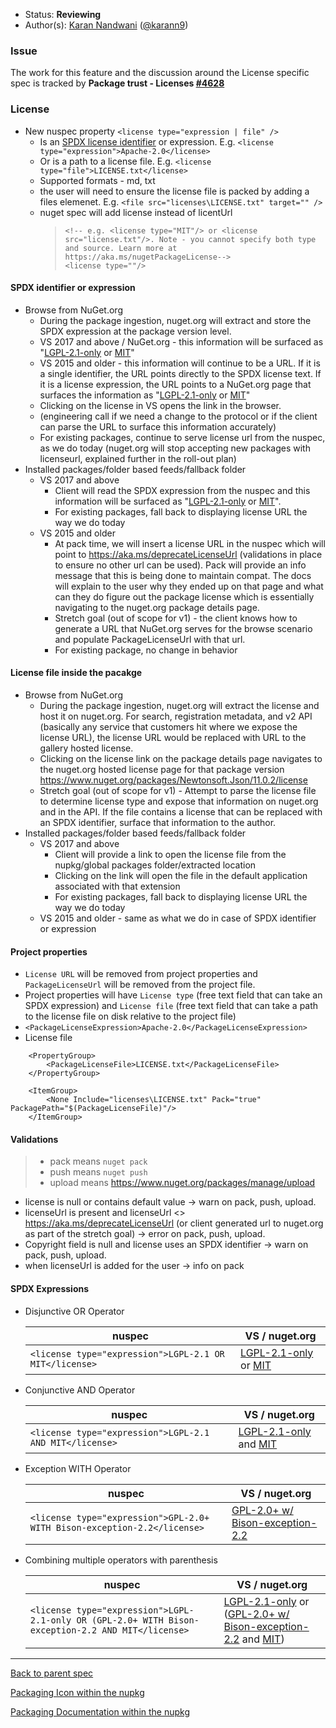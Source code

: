 * Status: **Reviewing**
* Author(s): [Karan Nandwani](https://github.com/karann-msft) ([@karann9](https://twitter.com/karann9))

### Issue
The work for this feature and the discussion around the License specific spec is tracked by **Package trust - Licenses [#4628](https://github.com/NuGet/Home/issues/4628)**

### License

* New nuspec property `<license type="expression | file" />`
  * Is an [SPDX license identifier](https://spdx.org/licenses/) or expression. E.g. `<license type="expression">Apache-2.0</license>`
  * Or is a path to a license file. E.g. `<license type="file">LICENSE.txt</license>`
  * Supported formats - md, txt
  * the user will need to ensure the license file is packed by adding a files elemenet. E.g. `<file src="licenses\LICENSE.txt" target="" />`
  * nuget spec will add license instead of licentUrl 
    > `<!-- e.g. <license type="MIT"/> or <license src="license.txt"/>. Note - you cannot specify both type and source. Learn more at https://aka.ms/nugetPackageLicense-->` <br>
    > `<license type=""/>`

#### SPDX identifier or expression
* Browse from NuGet.org
  * During the package ingestion, nuget.org will extract and store the SPDX expression at the package version level.
  * VS 2017 and above / NuGet.org - this information will be surfaced as "[LGPL-2.1-only](https://spdx.org/licenses/LGPL-2.1-only.htm) or [MIT](https://spdx.org/licenses/MIT.html)"
  * VS 2015 and older - this information will continue to be a URL. If it is a single identifier, the URL points directly to the SPDX license text. If it is a license expression, the URL points to a NuGet.org page that surfaces the information as "[LGPL-2.1-only](https://spdx.org/licenses/LGPL-2.1-only.htm) or [MIT](https://spdx.org/licenses/MIT.html)"
  * Clicking on the license in VS opens the link in the browser.
  * (engineering call if we need a change to the protocol or if the client can parse the URL to surface this information accurately)
  * For existing packages, continue to serve license url from the nuspec, as we do today (nuget.org will stop accepting new packages with licenseurl, explained further in the roll-out plan)
* Installed packages/folder based feeds/fallback folder
  * VS 2017 and above
    * Client will read the SPDX expression from the nuspec and this information will be surfaced as "[LGPL-2.1-only](https://spdx.org/licenses/LGPL-2.1-only.htm) or [MIT](https://spdx.org/licenses/MIT.html)".
    * For existing packages, fall back to displaying license URL the way we do today
  * VS 2015 and older
    * At pack time, we will insert a license URL in the nuspec which will point to https://aka.ms/deprecateLicenseUrl (validations in place to ensure no other url can be used). Pack will provide an info message that this is being done to maintain compat. The docs will explain to the user why they ended up on that page and what can they do figure out the package license which is essentially navigating to the nuget.org package details page.
    * Stretch goal (out of scope for v1) - the client knows how to generate a URL that NuGet.org serves for the browse scenario and populate PackageLicenseUrl with that url. 
    * For existing package, no change in behavior

#### License file inside the pacakge

* Browse from NuGet.org
  * During the package ingestion, nuget.org will extract the license and host it on nuget.org. For search, registration metadata, and v2 API (basically any service that customers hit where we expose the license URL), the license URL would be replaced with URL to the gallery hosted license.
  * Clicking on the license link on the package details page navigates to the nuget.org hosted license page for that package version https://www.nuget.org/packages/Newtonsoft.Json/11.0.2/license
  * Stretch goal (out of scope for v1) - Attempt to parse the license file to determine license type and expose that information on nuget.org and in the API. If the file contains a license that can be replaced with an SPDX identifier, surface that information to the author.
* Installed packages/folder based feeds/fallback folder
  * VS 2017 and above
    * Client will provide a link to open the license file from the nupkg/global packages folder/extracted location
    * Clicking on the link will open the file in the default application associated with that extension
    * For existing packages, fall back to displaying license URL the way we do today
  * VS 2015 and older - same as what we do in case of SPDX identifier or expression

#### Project properties
* `License URL` will be removed from project properties and `PackageLicenseUrl` will be removed from the project file.
* Project properties will have `License type` (free text field that can take an SPDX expression)  and `License file` (free text field that can take a path to the license file on disk relative to the project file)
* `<PackageLicenseExpression>Apache-2.0</PackageLicenseExpression>`
* License file
```
    <PropertyGroup>
        <PackageLicenseFile>LICENSE.txt</PackageLicenseFile>
    </PropertyGroup>

    <ItemGroup>
        <None Include="licenses\LICENSE.txt" Pack="true" PackagePath="$(PackageLicenseFile)"/>
    </ItemGroup>
```

#### Validations
> + pack means `nuget pack`
> + push means `nuget push`
> + upload means https://www.nuget.org/packages/manage/upload 

* license is null or contains default value -> warn on pack, push, upload.
* licenseUrl is present and licenseUrl <> https://aka.ms/deprecateLicenseUrl (or client generated url to nuget.org as part of the stretch goal) -> error on pack, push, upload.
* Copyright field is null and license uses an SPDX identifier -> warn on pack, push, upload.
* when licenseUrl is added for the user -> info on pack

#### SPDX Expressions
  * Disjunctive OR Operator

    | nuspec  | VS / nuget.org |
    | ------------- | ------------- |
    | `<license type="expression">LGPL-2.1 OR MIT</license>`  | [LGPL-2.1-only](https://spdx.org/licenses/LGPL-2.1-only.htm) or [MIT](https://spdx.org/licenses/MIT.html) |

  * Conjunctive AND Operator

    | nuspec  | VS / nuget.org |
    | ------------- | ------------- |
    | `<license type="expression">LGPL-2.1 AND MIT</license>` | [LGPL-2.1-only](https://spdx.org/licenses/LGPL-2.1-only.htm) and [MIT](https://spdx.org/licenses/MIT.html) |

  * Exception WITH Operator

    | nuspec  | VS / nuget.org |
    | ------------- | ------------- |
    | `<license type="expression">GPL-2.0+ WITH Bison-exception-2.2</license>`  | [GPL-2.0+ w/ Bison-exception-2.2](https://spdx.org/licenses/GPL-2.0-with-bison-exception.html)  |

  * Combining multiple operators with parenthesis

    | nuspec  | VS / nuget.org |
    | ------------- | ------------- |
    | `<license type="expression">LGPL-2.1-only OR (GPL-2.0+ WITH Bison-exception-2.2 AND MIT</license>` | [LGPL-2.1-only](https://spdx.org/licenses/LGPL-2.1-only.htm) or ([GPL-2.0+ w/ Bison-exception-2.2](https://spdx.org/licenses/GPL-2.0-with-bison-exception.html) and [MIT](https://spdx.org/licenses/MIT.html)) | 


***

[Back to parent spec](https://github.com/NuGet/Home/wiki/Packaging-Icon,-License-and-Documentation-within-the-nupkg)

[Packaging Icon within the nupkg](https://github.com/NuGet/Home/wiki/Packaging-Icon-within-the-nupkg)

[Packaging Documentation within the nupkg](https://github.com/NuGet/Home/wiki/Packaging-Documentation-within-the-nupkg)
